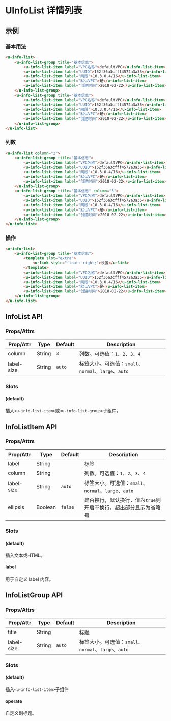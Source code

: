 # UInfoList 详情列表

## 示例
### 基本用法

``` html
<u-info-list>
    <u-info-list-group title="基本信息">
        <u-info-list-item label="VPC名称">defaultVPC</u-info-list-item>
        <u-info-list-item label="UUID">152f36a3cfff4572a3a35</u-info-list-item>
        <u-info-list-item label="网段">10.3.0.4/16</u-info-list-item>
        <u-info-list-item label="默认VPC">是</u-info-list-item>
        <u-info-list-item label="创建时间">2018-02-22</u-info-list-item>
    </u-info-list-group>
    <u-info-list-group title="基本信息">
        <u-info-list-item label="VPC名称">defaultVPC</u-info-list-item>
        <u-info-list-item label="UUID">152f36a3cfff4572a3a35</u-info-list-item>
        <u-info-list-item label="网段">10.3.0.4/16</u-info-list-item>
        <u-info-list-item label="默认VPC">是</u-info-list-item>
        <u-info-list-item label="创建时间">2018-02-22</u-info-list-item>
    </u-info-list-group>
</u-info-list>
```

### 列数

``` html
<u-info-list column="2">
    <u-info-list-group title="基本信息">
        <u-info-list-item label="VPC名称">defaultVPC</u-info-list-item>
        <u-info-list-item label="UUID">152f36a3cfff4572a3a35</u-info-list-item>
        <u-info-list-item label="网段">10.3.0.4/16</u-info-list-item>
        <u-info-list-item label="默认VPC">是</u-info-list-item>
        <u-info-list-item label="创建时间">2018-02-22</u-info-list-item>
    </u-info-list-group>
    <u-info-list-group title="基本信息" column="3">
        <u-info-list-item label="VPC名称">defaultVPC</u-info-list-item>
        <u-info-list-item label="UUID">152f36a3cfff4572a3a35</u-info-list-item>
        <u-info-list-item label="网段">10.3.0.4/16</u-info-list-item>
        <u-info-list-item label="默认VPC">是</u-info-list-item>
        <u-info-list-item label="创建时间">2018-02-22</u-info-list-item>
    </u-info-list-group>
</u-info-list>
```

### 操作

``` html
<u-info-list>
    <u-info-list-group title="基本信息">
        <template slot="extra">
            <u-link style="float: right;">设置</u-link>
        </template>
        <u-info-list-item label="VPC名称">defaultVPC</u-info-list-item>
        <u-info-list-item label="UUID">152f36a3cfff4572a3a35</u-info-list-item>
        <u-info-list-item label="网段">10.3.0.4/16</u-info-list-item>
        <u-info-list-item label="默认VPC">是</u-info-list-item>
        <u-info-list-item label="创建时间">2018-02-22</u-info-list-item>
    </u-info-list-group>
</u-info-list>
```

## InfoList API

### Props/Attrs

| Prop/Attr | Type | Default | Description |
| --------- | ---- | ------- | ----------- |
| column | String | `3` | 列数。可选值：`1`、`2`、`3`、`4` |
| label-size | String | `auto` | 标签大小。可选值：`small`、`normal`、`large`、`auto` |

### Slots

#### (default)

插入`<u-info-list-item>`或`<u-info-list-group>`子组件。

## InfoListItem API

### Props/Attrs

| Prop/Attr | Type | Default | Description |
| --------- | ---- | ------- | ----------- |
| label | String | | 标签 |
| column | String | | 列数。可选值：`1`、`2`、`3`、`4` |
| label-size | String | `auto` | 标签大小。可选值：`small`、`normal`、`large`、`auto` |
| ellipsis | Boolean | `false` | 是否换行，默认换行，值为`true`则开启不换行，超出部分显示为省略号 |

### Slots

#### (default)

插入文本或HTML。

#### label

用于自定义 label 内容。

## InfoListGroup API

### Props/Attrs

| Prop/Attr | Type | Default | Description |
| --------- | ---- | ------- | ----------- |
| title | String | | 标题 |
| label-size | String | `auto` | 标签大小。可选值：`small`、`normal`、`large`、`auto` |

### Slots

#### (default)

插入`<u-info-list-item>`子组件

#### operate

自定义副标题。
